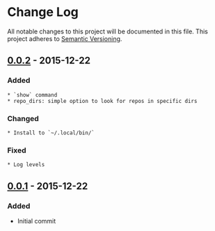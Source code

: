 Change Log
==========

All notable changes to this project will be documented in this file.
This project adheres to [Semantic Versioning](http://semver.org/).

<!-- newest-changes -->
## [0.0.2] - 2015-12-22
### Added
    * `show` command
    * repo_dirs: simple option to look for repos in specific dirs
### Changed
    * Install to `~/.local/bin/`
### Fixed
    * Log levels

## [0.0.1] - 2015-12-22
### Added
* Initial commit

<!-- link-labels -->
[0.0.2]: ../compare/v0.0.1...v0.0.2
[0.0.1]: ../compare/v0.0.1...HEAD

